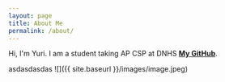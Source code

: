 ```yaml
---
layout: page
title: About Me
permalink: /about/
---
```


Hi, I'm Yuri. I am a student taking AP CSP at DNHS **[My GitHub](https://github.com/yuricoder07)**.

asdasdasdas
![]({{ site.baseurl }}/images/image.jpeg)




